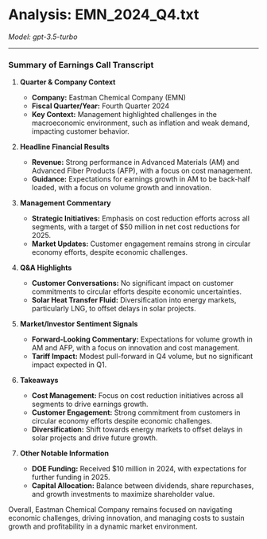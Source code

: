 # Analysis: EMN_2024_Q4.txt

*Model: gpt-3.5-turbo*

---

### Summary of Earnings Call Transcript

1. **Quarter & Company Context**
   - **Company:** Eastman Chemical Company (EMN)
   - **Fiscal Quarter/Year:** Fourth Quarter 2024
   - **Key Context:** Management highlighted challenges in the macroeconomic environment, such as inflation and weak demand, impacting customer behavior.

2. **Headline Financial Results**
   - **Revenue:** Strong performance in Advanced Materials (AM) and Advanced Fiber Products (AFP), with a focus on cost management.
   - **Guidance:** Expectations for earnings growth in AM to be back-half loaded, with a focus on volume growth and innovation.

3. **Management Commentary**
   - **Strategic Initiatives:** Emphasis on cost reduction efforts across all segments, with a target of $50 million in net cost reductions for 2025.
   - **Market Updates:** Customer engagement remains strong in circular economy efforts, despite economic challenges.

4. **Q&A Highlights**
   - **Customer Conversations:** No significant impact on customer commitments to circular efforts despite economic uncertainties.
   - **Solar Heat Transfer Fluid:** Diversification into energy markets, particularly LNG, to offset delays in solar projects.

5. **Market/Investor Sentiment Signals**
   - **Forward-Looking Commentary:** Expectations for volume growth in AM and AFP, with a focus on innovation and cost management.
   - **Tariff Impact:** Modest pull-forward in Q4 volume, but no significant impact expected in Q1.

6. **Takeaways**
   - **Cost Management:** Focus on cost reduction initiatives across all segments to drive earnings growth.
   - **Customer Engagement:** Strong commitment from customers in circular economy efforts despite economic challenges.
   - **Diversification:** Shift towards energy markets to offset delays in solar projects and drive future growth.

7. **Other Notable Information**
   - **DOE Funding:** Received $10 million in 2024, with expectations for further funding in 2025.
   - **Capital Allocation:** Balance between dividends, share repurchases, and growth investments to maximize shareholder value.

Overall, Eastman Chemical Company remains focused on navigating economic challenges, driving innovation, and managing costs to sustain growth and profitability in a dynamic market environment.